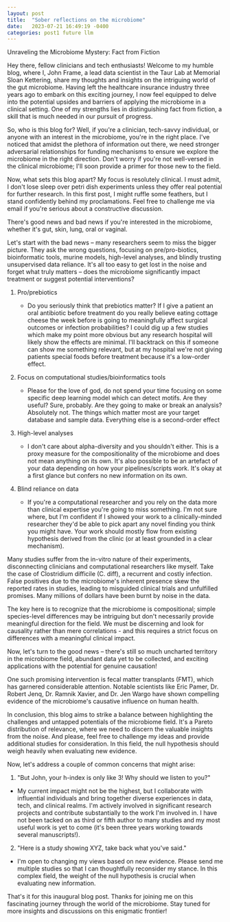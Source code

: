```yaml
---
layout: post
title:  "Sober reflections on the microbiome"
date:   2023-07-21 16:49:19 -0400
categories: post1 future llm
---
```


Unraveling the Microbiome Mystery: Fact from Fiction

Hey there, fellow clinicians and tech enthusiasts! Welcome to my humble blog, where I, John Frame, a lead data scientist in the Taur Lab at Memorial Sloan Kettering, share my thoughts and insights on the intriguing world of the gut microbiome. Having left the healthcare insurance industry three years ago to embark on this exciting journey, I now feel equipped to delve into the potential upsides and barriers of applying the microbiome in a clinical setting. One of my strengths lies in distinguishing fact from fiction, a skill that is much needed in our pursuit of progress.

So, who is this blog for? Well, if you're a clinician, tech-savvy individual, or anyone with an interest in the microbiome, you're in the right place. I've noticed that amidst the plethora of information out there, we need stronger adversarial relationships for funding mechanisms to ensure we explore the microbiome in the right direction. Don't worry if you're not well-versed in the clinical microbiome; I'll soon provide a primer for those new to the field.

Now, what sets this blog apart? My focus is resolutely clinical. I must admit, I don't lose sleep over petri dish experiments unless they offer real potential for further research. In this first post, I might ruffle some feathers, but I stand confidently behind my proclamations. Feel free to challenge me via email if you're serious about a constructive discussion.

There's good news and bad news if you're interested in the microbiome, whether it's gut, skin, lung, oral or vaginal.

Let's start with the bad news – many researchers seem to miss the bigger picture. They ask the wrong questions, focusing on pre/pro-biotics, bioinformatic tools, murine models, high-level analyses, and blindly trusting unsupervised data reliance. It's all too easy to get lost in the noise and forget what truly matters – does the microbiome significantly impact treatment or suggest potential interventions?

1. Pro/prebiotics
   * Do you seriously think that prebiotics matter?  If I give a patient an oral antibiotic before treatment do you really believe eating cottage cheese the week before is going to meaningfully affect surgical outcomes or infection probabilities? I could dig up a few studies which make my point more obvious but any research hospital will likely show the effects are minimal.  I'll backtrack on this if someone can show me something relevant, but at my hospital we're not giving patients special foods before treatment because it's a low-order effect.

2. Focus on computational studies/bioinformatics tools
   * Please for the love of god, do not spend your time focusing on some specific deep learning model which can detect motifs.  Are they useful?  Sure, probably.  Are they going to make or break an analysis?  Absolutely not.  The things which matter most are your target database and sample data.  Everything else is a second-order effect

3. High-level analyses
   * I don't care about alpha-diversity and you shouldn't either.  This is a proxy measure for the compositionality of the microbiome and does not mean anything on its own.  It's also possible to be an artefact of your data depending on how your pipelines/scripts work.  It's okay at a first glance but confers no new information on its own.

4. Blind reliance on data
   * If you're a computational researcher and you rely on the data more than clinical expertise you're going to miss something.  I'm not sure where, but I'm confident if I showed your work to a clinically-minded researcher they'd be able to pick apart any novel finding you think you might have.  Your work should mostly flow from existing hypothesis derived from the clinic (or at least grounded in a clear mechanism).


Many studies suffer from the in-vitro nature of their experiments, disconnecting clinicians and computational researchers like myself. Take the case of Clostridium difficile (C. diff), a recurrent and costly infection. False positives due to the microbiome's inherent presence skew the reported rates in studies, leading to misguided clinical trials and unfulfilled promises. Many millions of dollars have been burnt by noise in the data.

The key here is to recognize that the microbiome is compositional; simple species-level differences may be intriguing but don't necessarily provide meaningful direction for the field. We must be discerning and look for causality rather than mere correlations - and this requires a strict focus on differences with a meaningful clinical impact. 

Now, let's turn to the good news – there's still so much uncharted territory in the microbiome field, abundant data yet to be collected, and exciting applications with the potential for genuine causation!

One such promising intervention is fecal matter transplants (FMT), which has garnered considerable attention. Notable scientists like Eric Pamer, Dr. Robert Jenq, Dr. Ramnik Xavier, and Dr. Jen Wargo have shown compelling evidence of the microbiome's causative influence on human health.

In conclusion, this blog aims to strike a balance between highlighting the challenges and untapped potentials of the microbiome field. It's a Pareto distribution of relevance, where we need to discern the valuable insights from the noise. And please, feel free to challenge my ideas and provide additional studies for consideration. In this field, the null hypothesis should weigh heavily when evaluating new evidence.

Now, let's address a couple of common concerns that might arise:

1.   "But John, your h-index is only like 3! Why should we listen to you?" 
   * My current impact might not be the highest, but I collaborate with influential individuals and bring together diverse experiences in data, tech, and clinical realms. I'm actively involved in significant research projects and contribute substantially to the work I'm involved in. I have not been tacked on as third or fifth author to many studies and my most useful work is yet to come (it's been three years working towards several manuscripts!).

2.   "Here is a study showing XYZ, take back what you've said." 
   * I'm open to changing my views based on new evidence. Please send me multiple studies so that I can thoughtfully reconsider my stance. In this complex field, the weight of the null hypothesis is crucial when evaluating new information.

That's it for this inaugural blog post. Thanks for joining me on this fascinating journey through the world of the microbiome. Stay tuned for more insights and discussions on this enigmatic frontier!


